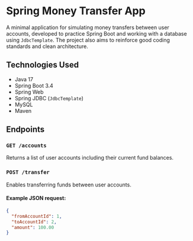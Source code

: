 # Spring Money Transfer App

A minimal application for simulating money transfers between user accounts, developed to practice Spring Boot and working with a database using `JdbcTemplate`. The project also aims to reinforce good coding standards and clean architecture.

## Technologies Used

- Java 17  
- Spring Boot 3.4  
- Spring Web  
- Spring JDBC (`JdbcTemplate`)  
- MySQL  
- Maven

## Endpoints

### `GET /accounts`
Returns a list of user accounts including their current fund balances.

### `POST /transfer`
Enables transferring funds between user accounts.

#### Example JSON request:
```json
{
  "fromAccountId": 1,
  "toAccountId": 2,
  "amount": 100.00
}
